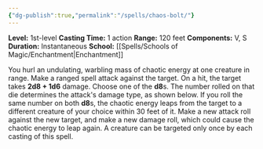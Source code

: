 ```yaml
---
{"dg-publish":true,"permalink":"/spells/chaos-bolt/"}
---
```


**Level:** 1st-level
**Casting Time:** 1 action
**Range:** 120 feet
**Components:** V, S
**Duration:** Instantaneous
**School:** [[Spells/Schools of Magic/Enchantment\|Enchantment]]

You hurl an undulating, warbling mass of chaotic energy at one creature in range. Make a ranged spell attack against the target. On a hit, the target takes **2d8 + 1d6** damage. Choose one of the **d8**s. The number rolled on that die determines the attack's damage type, as shown below.
If you roll the same number on both **d8**s, the chaotic energy leaps from the target to a different creature of your choice within 30 feet of it. Make a new attack roll against the new target, and make a new damage roll, which could cause the chaotic energy to leap again.
A creature can be targeted only once by each casting of this spell.